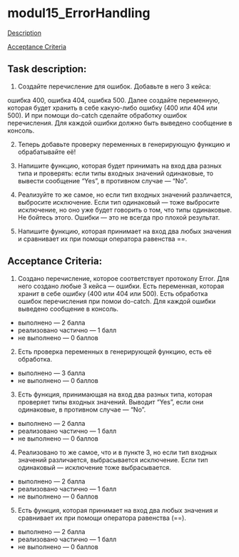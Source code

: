# modul15_ErrorHandling
[Description](#taskdescription)

[Acceptance Criteria](#acceptance)

## Task description:
 1. Создайте перечисление для ошибок. Добавьте в него 3 кейса:

ошибка 400,
ошибка 404,
ошибка 500.
Далее создайте переменную, которая будет хранить в себе какую-либо ошибку (400 или 404 или 500). И при помощи do-catch сделайте обработку ошибок перечисления. Для каждой ошибки должно быть выведено сообщение в консоль.

2. Теперь добавьте проверку переменных в генерирующую функцию и обрабатывайте её! 

3. Напишите функцию, которая будет принимать на вход два разных типа и проверять: если типы входных значений одинаковые, то вывести сообщение “Yes”, в противном случае — “No”.

4. Реализуйте то же самое, но если тип входных значений различается, выбросите исключение. Если тип одинаковый — тоже выбросите исключение, но оно уже будет говорить о том, что типы одинаковые. Не бойтесь этого. Ошибки — это не всегда про плохой результат.

5. Напишите функцию, которая принимает на вход два любых значения и сравнивает их при помощи оператора равенства ==.
 
 
## Acceptance Criteria:

1. Создано перечисление, которое соответствует протоколу Error. Для него создано любые 3 кейса —  ошибки. Есть переменная, которая хранит в себе ошибку (400 или 404 или 500). Есть обработка ошибок перечисления при помои do-catch. Для каждой ошибки выведено сообщение в консоль.
- выполнено — 2 балла
- реализовано частично — 1 балл
- не выполнено — 0 баллов

2. Есть проверка переменных в генерирующей функцию, есть её обработка.
- выполнено — 3 балла
- не выполнено — 0 баллов

3. Есть функция, принимающая на вход два разных типа, которая проверяет типы входных значений. Выводит “Yes”, если они одинаковые, в противном случае — “No”.
- выполнено — 2 балла
- реализовано частично — 1 балл
- не выполнено — 0 баллов

4. Реализовано то же самое, что и в пункте 3, но если тип входных значений различается, выбрасывается исключение. Если тип одинаковый — исключение тоже выбрасывается.
- выполнено — 2 балла
- реализовано частично — 1 балл
- не выполнено — 0 баллов

5. Есть функция, которая принимает на вход два любых значения и сравнивает их при помощи оператора равенства (==).
- выполнено — 2 балла
- реализовано частично — 1 балл
- не выполнено — 0 баллов
